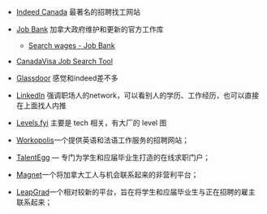 
- [Indeed Canada](https://ca.indeed.com/) 最著名的招聘找工网站

- [Job Bank](https://www.jobbank.gc.ca/home) 加拿大政府维护和更新的官方工作库
	- [Search wages - Job Bank](https://www.jobbank.gc.ca/trend-analysis/search-wages)

-   [CanadaVisa Job Search Tool](https://www.canadavisa.com/canada-job-search-tool.html)

- [Glassdoor](https://www.glassdoor.ca/) 感觉和indeed差不多

- [LinkedIn](https://www.linkedin.com/) 强调职场人的network，可以看别人的学历、工作经历，也可以直接在上面找人内推

- [Levels.fyi](https://www.levels.fyi/) 主要是 tech 相关，有大厂的 level 图

-   [Workopolis](https://www.workopolis.com/jobsearch/all-student-jobs?job=4npPYTAjSBz8TIKiN3clTYzqmZI6i1SQF2_phvw5e_TECqbULh17yeNDZHA80ubB)一个提供英语和法语工作服务的招聘网站；
  
-   [TalentEgg](https://talentegg.ca/) — 专门为学生和应届毕业生打造的在线求职门户；
  
-   [Magnet](https://magnet.today/)一个将加拿大工人与机会联系起来的非营利平台；
  
-   [LeapGrad](https://joinleap.co/)一个相对较新的平台，旨在将学生和应届毕业生与正在招聘的雇主联系起来；


